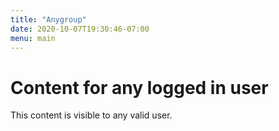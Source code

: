 ```yaml
---
title: "Anygroup"
date: 2020-10-07T19:30:46-07:00
menu: main
---
```

# Content for any logged in user

This content is visible to any valid user.
